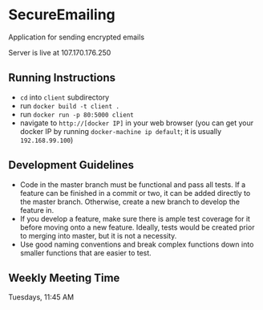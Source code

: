 # SecureEmailing
Application for sending encrypted emails

Server is live at 107.170.176.250

## Running Instructions
 - `cd` into `client` subdirectory
 - run `docker build -t client .`
 - run `docker run -p 80:5000 client`
 - navigate to `http://[docker IP]` in your web browser (you can get your docker IP by running `docker-machine ip default`; it is usually `192.168.99.100`)

## Development Guidelines
- Code in the master branch must be functional and pass all tests. If a feature can be finished in a commit or two, it can be added directly to the master branch. Otherwise, create a new branch to develop the feature in.
- If you develop a feature, make sure there is ample test coverage for it before moving onto a new feature. Ideally, tests would be created prior to merging into master, but it is not a necessity.
- Use good naming conventions and break complex functions down into smaller functions that are easier to test.

## Weekly Meeting Time
Tuesdays, 11:45 AM
